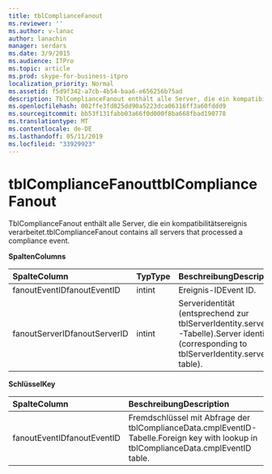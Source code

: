 ```yaml
---
title: tblComplianceFanout
ms.reviewer: ''
ms.author: v-lanac
author: lanachin
manager: serdars
ms.date: 3/9/2015
ms.audience: ITPro
ms.topic: article
ms.prod: skype-for-business-itpro
localization_priority: Normal
ms.assetid: f5d9f342-a7cb-4b54-baa6-e656256b75ad
description: TblComplianceFanout enthält alle Server, die ein kompatibilitätsereignis verarbeitet.
ms.openlocfilehash: 002ffe3fd825dd90a5223dca06316ff3a60fddd9
ms.sourcegitcommit: bb53f131fabb03a66f0d000f8ba668fbad190778
ms.translationtype: MT
ms.contentlocale: de-DE
ms.lasthandoff: 05/11/2019
ms.locfileid: "33929923"
---
```

# <a name="tblcompliancefanout"></a><span data-ttu-id="7d76f-103">tblComplianceFanout</span><span class="sxs-lookup"><span data-stu-id="7d76f-103">tblComplianceFanout</span></span>
 
<span data-ttu-id="7d76f-104">TblComplianceFanout enthält alle Server, die ein kompatibilitätsereignis verarbeitet.</span><span class="sxs-lookup"><span data-stu-id="7d76f-104">tblComplianceFanout contains all servers that processed a compliance event.</span></span>
  
<span data-ttu-id="7d76f-105">**Spalten**</span><span class="sxs-lookup"><span data-stu-id="7d76f-105">**Columns**</span></span>

|<span data-ttu-id="7d76f-106">**Spalte**</span><span class="sxs-lookup"><span data-stu-id="7d76f-106">**Column**</span></span>|<span data-ttu-id="7d76f-107">**Typ**</span><span class="sxs-lookup"><span data-stu-id="7d76f-107">**Type**</span></span>|<span data-ttu-id="7d76f-108">**Beschreibung**</span><span class="sxs-lookup"><span data-stu-id="7d76f-108">**Description**</span></span>|
|:-----|:-----|:-----|
|<span data-ttu-id="7d76f-109">fanoutEventID</span><span class="sxs-lookup"><span data-stu-id="7d76f-109">fanoutEventID</span></span>  <br/> |<span data-ttu-id="7d76f-110">int</span><span class="sxs-lookup"><span data-stu-id="7d76f-110">int</span></span>  <br/> |<span data-ttu-id="7d76f-111">Ereignis-ID</span><span class="sxs-lookup"><span data-stu-id="7d76f-111">Event ID.</span></span>  <br/> |
|<span data-ttu-id="7d76f-112">fanoutServerID</span><span class="sxs-lookup"><span data-stu-id="7d76f-112">fanoutServerID</span></span>  <br/> |<span data-ttu-id="7d76f-113">int</span><span class="sxs-lookup"><span data-stu-id="7d76f-113">int</span></span>  <br/> |<span data-ttu-id="7d76f-114">Serveridentität (entsprechend zur tblServerIdentity.serverID-Tabelle).</span><span class="sxs-lookup"><span data-stu-id="7d76f-114">Server identity (corresponding to tblServerIdentity.serverID table).</span></span>  <br/> |
   
<span data-ttu-id="7d76f-115">**Schlüssel**</span><span class="sxs-lookup"><span data-stu-id="7d76f-115">**Key**</span></span>

|<span data-ttu-id="7d76f-116">**Spalte**</span><span class="sxs-lookup"><span data-stu-id="7d76f-116">**Column**</span></span>|<span data-ttu-id="7d76f-117">**Beschreibung**</span><span class="sxs-lookup"><span data-stu-id="7d76f-117">**Description**</span></span>|
|:-----|:-----|
|<span data-ttu-id="7d76f-118">fanoutEventID</span><span class="sxs-lookup"><span data-stu-id="7d76f-118">fanoutEventID</span></span>  <br/> |<span data-ttu-id="7d76f-119">Fremdschlüssel mit Abfrage der tblComplianceData.cmplEventID-Tabelle.</span><span class="sxs-lookup"><span data-stu-id="7d76f-119">Foreign key with lookup in tblComplianceData.cmplEventID table.</span></span>  <br/> |
   

